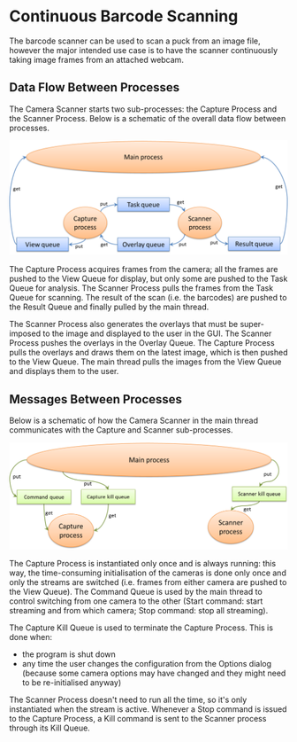 Continuous Barcode Scanning
===========================
The barcode scanner can be used to scan a puck from an image file, however the major intended use case is to have the scanner continuously taking image frames from an attached webcam.

Data Flow Between Processes
---------------------------
The Camera Scanner starts two sub-processes: the Capture Process and the Scanner Process. Below is a schematic of the overall data flow between processes.

![](img/CameraDataFlow.png)

The Capture Process acquires frames from the camera; all the frames are pushed to the View Queue for display, but only some are pushed to the Task Queue for analysis. The Scanner Process pulls the frames from the Task Queue for scanning. The result of the scan (i.e. the barcodes) are pushed to the Result Queue and finally pulled by the main thread.

The Scanner Process also generates the overlays that must be super-imposed to the image and displayed to the user in the GUI. The Scanner Process pushes the overlays in the Overlay Queue. The Capture Process pulls the overlays and draws them on the latest image, which is then pushed to the View Queue. The main thread pulls the images from the View Queue and displays them to the user.

Messages Between Processes
--------------------------
Below is a schematic of how the Camera Scanner in the main thread communicates with the Capture and Scanner sub-processes.

![](img/CameraCommandsFlow.png)

The Capture Process is instantiated only once and is always running: this way, the time-consuming initialisation of the cameras is done only once and only the streams are switched (i.e. frames from either camera are pushed to the View Queue). The Command Queue is used by the main thread to control switching from one camera to the other (Start command: start streaming and from which camera; Stop command: stop all streaming).

The Capture Kill Queue is used to terminate the Capture Process. This is done when:

* the program is shut down
* any time the user changes the configuration from the Options dialog (because some camera options may have changed and they might need to be re-initialised anyway)
	
The Scanner Process doesn't need to run all the time, so it's only instantiated when the stream is active. Whenever a Stop command is issued to the Capture Process, a Kill command is sent to the Scanner process through its Kill Queue.



